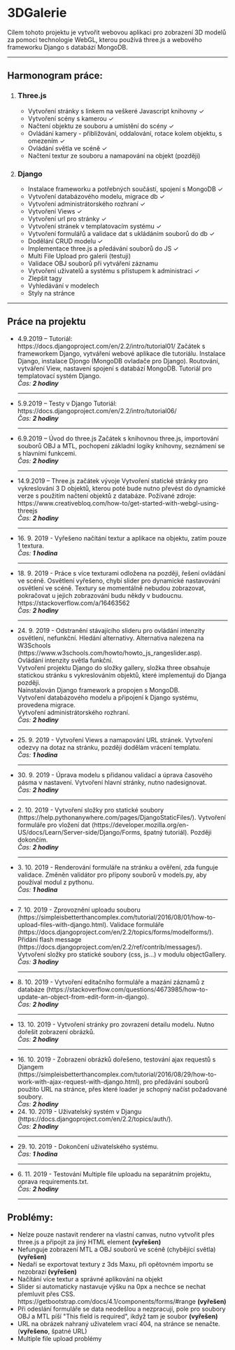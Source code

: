 # 3DGalerie
<p>
  Cílem tohoto projektu je vytvořit webovou aplikaci pro zobrazení 3D modelů za pomoci technologie WebGL, kterou používá three.js a webového frameworku Django s databází MongoDB.
</p>
<hr>
<h2>Harmonogram práce:</h2>
<ol>
  <li><h3>Three.js</h3>
  <ul>
    	<li>Vytvoření stránky s linkem na veškeré Javascript knihovny ✓</li>
      <li>Vytvoření scény s kamerou ✓</li>
      <li>Načtení objektu ze souboru a umístění do scény ✓</li>
      <li>Ovládání kamery - přibližování, oddalování, rotace kolem objektu, s omezením ✓</li>
      <li>Ovládání světla ve scéně ✓</li>
      <li>Načtení textur ze souboru a namapování na objekt (později)</li>
  </ul>
  </li>
  <li><h3>Django</h3><ul>
      <li>Instalace frameworku a potřebných součástí, spojení s MongoDB ✓</li>
      <li>Vytvoření databázového modelu, migrace db ✓</li>
      <li>Vytvoření administrátorského rozhraní ✓</li>
      <li>Vytvoření Views ✓</li>
      <li>Vytvoření url pro stránky ✓</li>
      <li>Vytvoření stránek v templatovacím systému ✓</li>
      <li>Vytvoření formulářů a validace dat s ukládáním souborů do db ✓</li>
      <li>Dodělání CRUD modelu ✓</li>
      <li>Implementace three.js a předávání souborů do JS ✓</li>
      <li>Multi File Upload pro galerii (testuji)</li>
      <li>Validace OBJ souborů při vytváření záznamu</li>
      <li>Vytvoření uživatelů a systému s přístupem k administraci ✓</li>
      <li>Zlepšit tagy</li>
      <li>Vyhledávání v modelech</li>
      <li>Styly na stránce</li>
    </ul>
  </li>
</ol>
<hr>
<h2>Práce na projektu</h2>
<ul>
<li>4.9.2019 – Tutoriál: https://docs.djangoproject.com/en/2.2/intro/tutorial01/ 
Začátek s frameworkem Django, vytváření webové aplikace dle tutoriálu. Instalace Django, instalace Djongo (MongoDB ovladače pro Django). Routování, vytváření View, nastavení spojení s databází MongoDB. Tutoriál pro templatovací systém Django.<br> <i>Čas: <b>2 hodiny</b></i></li>
<hr>
<li>5.9.2019 – Testy v Django
  Tutoriál: https://docs.djangoproject.com/en/2.2/intro/tutorial06/<br> <i>Čas: <b>2 hodiny</b></i></li>
<hr>
<li>6.9.2019 – Úvod do three.js
Začátek s knihovnou three.js, importování souborů OBJ a MTL, pochopení základní logiky knihovny, seznámení se s hlavními funkcemi. <br><i>Čas: <b>2 hodiny</b></i></li>
<hr>
<li>14.9.2019 – Three.js začátek vývoje
Vytvoření statické stránky pro vykreslování 3 D objektů, kterou poté bude nutno převést do dynamické verze s použitím načtení objektů z databáze. 
Požívané zdroje: https://www.creativebloq.com/how-to/get-started-with-webgl-using-threejs <br><i>Čas: <b>2 hodiny</b></i></li>
<hr>
<li>16. 9. 2019 - Vyřešeno načítání textur a aplikace na objektu, zatím pouze 1 textura. <br><i>Čas: <b>1 hodina</b></i></li>
<hr>
<li>18. 9. 2019 - Práce s více texturami odložena na později, řešení ovládání ve scéně. Osvětlení vyřešeno, chybí slider pro dynamické nastavování osvětlení ve scéně. Textury se momentálně nebudou zobrazovat, pokračovat u jejich zobrazování budu někdy v budoucnu. https://stackoverflow.com/a/16463562<br><i>Čas: <b>2 hodiny</b></i></li>
  <hr>
  <li>24. 9. 2019 - Odstranění stávajícího slideru pro ovládání intenzity osvětlení, nefunkční. Hledání alternativy. Alternativa nalezena na W3Schools (https://www.w3schools.com/howto/howto_js_rangeslider.asp). Ovládání intenzity světla funkční.<br>Vytvoření projektu Django do složky gallery, složka three obsahuje statickou stránku s vykreslováním objektů, které implementuji do Djanga později.<br>Nainstalován Django framework a propojen s MongoDB.<br>Vytvoření databázového modelu a připojení k Django systému, provedena migrace.<br>Vytvoření administrátorského rozhraní. <br> <i>Čas: <b>2 hodiny</b></i></li>
  <hr>
  <li>25. 9. 2019 - Vytvoření Views a namapování URL stránek. Vytvoření odezvy na dotaz na stránku, později dodělám vrácení templatu. <br> <i>Čas: <b>1 hodina</b></i></li>
  <hr>
  <li>30. 9. 2019 - Úprava modelu s přidanou validací a úprava časového pásma v nastavení. Vytvoření hlavní stránky, nutno nadesignovat. <br> <i>Čas: <b>2 hodiny</b></i></li>
  <hr>
  <li>2. 10. 2019 - Vytvoření složky pro statické soubory (https://help.pythonanywhere.com/pages/DjangoStaticFiles/). Vytvoření formuláře pro vložení dat (https://developer.mozilla.org/en-US/docs/Learn/Server-side/Django/Forms, špatný tutoriál). Později dokončím. <br> <i>Čas: <b>2 hodiny</b></i></li>
  <hr>
  <li>3. 10. 2019 - Renderování formuláře na stránku a ověření, zda funguje validace. Změněn validátor pro přípony souborů v models.py, aby používal modul z pythonu. <br> <i>Čas: <b>1 hodina</b></i></li>
  <hr>
  <li>7. 10. 2019 - Zprovoznění uploadu souboru (https://simpleisbetterthancomplex.com/tutorial/2016/08/01/how-to-upload-files-with-django.html). Validace formuláře (https://docs.djangoproject.com/en/2.2/topics/forms/modelforms/). Přidání flash message (https://docs.djangoproject.com/en/2.2/ref/contrib/messages/). Vytvoření složky pro statické soubory (css, js...) v modulu objectGallery.<br><i>Čas: <b>3 hodiny</b></i>
  <hr>
  <li>8. 10. 2019 - Vytvoření editačního formuláře a mazání záznamů z databáze (https://stackoverflow.com/questions/4673985/how-to-update-an-object-from-edit-form-in-django).
  <br><i>Čas: <b>2 hodiny</b></i>
  <hr>
  <li>13. 10. 2019 - Vytvoření stránky pro zovrazení detailu modelu. Nutno dořešit zobrazení obrázků.<br><i>Čas: <b>2 hodiny</b></i></li>
  <hr>
  <li>16. 10. 2019 - Zobrazení obrázků dořešeno, testování ajax requestů s Djangem (https://simpleisbetterthancomplex.com/tutorial/2016/08/29/how-to-work-with-ajax-request-with-django.html), pro předávání souborů použito URL na stránce, přes které loader je schopný načíst požadované soubory. <br><i>Čas: <b>2 hodiny</b></i></li>
  <li>24. 10. 2019 - Uživatelský systém v Djangu (https://docs.djangoproject.com/en/2.2/topics/auth/).<br><i>Čas: <b>2 hodiny</b></i></li>
  <hr>
  <li>29. 10. 2019 - Dokončení uživatelského systému. <br><i>Čas: <b>1 hodina</b></i>
  <hr>
  <li>6. 11. 2019 - Testování Multiple file uploadu na separátním projektu, oprava requirements.txt.<br><i>Čas: <b>2 hodiny</b></i></li>
  <hr>
</ul>

<h2>Problémy: </h2>
<ul>
  <li>Nelze pouze nastavit renderer na vlastní canvas, nutno vytvořit přes three.js a připojit za jiný HTML element <b>(vyřešen)</b></li>
  <li>Nefunguje zobrazení MTL a OBJ souborů ve scéně (chybějící světla) <b>(vyřešen)</b></li>
  <li>Nedaří se exportovat textury z 3ds Maxu, při opětovném importu se nezobrazí <b>(vyřešen)</b> </li>
  <li>Načítání více textur a správné aplikování na objekt</li>
  <li>Slider si automaticky nastavuje výšku na 0px a nechce se nechat přemluvit přes CSS. https://getbootstrap.com/docs/4.1/components/forms/#range <b>(vyřešen)</b></li>
  <li>Při odeslání formuláře se data neodešlou a nezpracují, pole pro soubory OBJ a MTL píší "This field is required", ikdyž tam je soubor <b>(vyřešen)</b></li>
  <li>URL na obrázek nahraný uživatelem vrací 404, na stránce se nenačte. (<b>vyřešeno</b>, špatné URL)</li>
  <li>Multiple file upload problémy</li>
</ul>